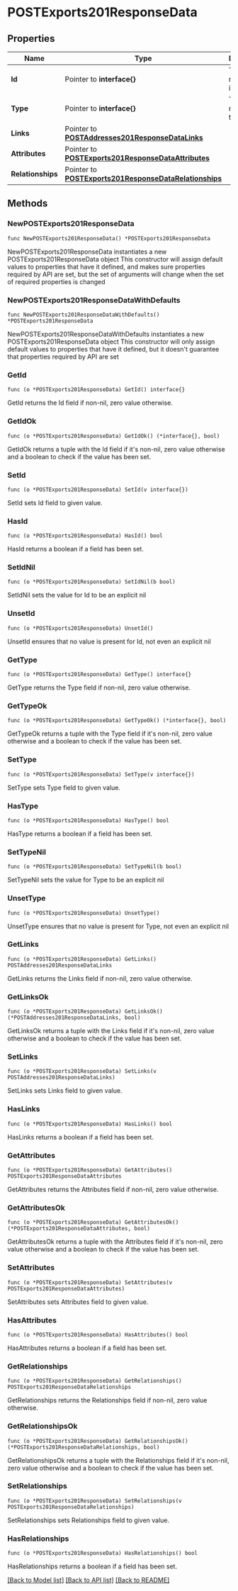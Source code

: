# POSTExports201ResponseData

## Properties

Name | Type | Description | Notes
------------ | ------------- | ------------- | -------------
**Id** | Pointer to **interface{}** | The resource&#39;s id | [optional] 
**Type** | Pointer to **interface{}** | The resource&#39;s type | [optional] 
**Links** | Pointer to [**POSTAddresses201ResponseDataLinks**](POSTAddresses201ResponseDataLinks.md) |  | [optional] 
**Attributes** | Pointer to [**POSTExports201ResponseDataAttributes**](POSTExports201ResponseDataAttributes.md) |  | [optional] 
**Relationships** | Pointer to [**POSTExports201ResponseDataRelationships**](POSTExports201ResponseDataRelationships.md) |  | [optional] 

## Methods

### NewPOSTExports201ResponseData

`func NewPOSTExports201ResponseData() *POSTExports201ResponseData`

NewPOSTExports201ResponseData instantiates a new POSTExports201ResponseData object
This constructor will assign default values to properties that have it defined,
and makes sure properties required by API are set, but the set of arguments
will change when the set of required properties is changed

### NewPOSTExports201ResponseDataWithDefaults

`func NewPOSTExports201ResponseDataWithDefaults() *POSTExports201ResponseData`

NewPOSTExports201ResponseDataWithDefaults instantiates a new POSTExports201ResponseData object
This constructor will only assign default values to properties that have it defined,
but it doesn't guarantee that properties required by API are set

### GetId

`func (o *POSTExports201ResponseData) GetId() interface{}`

GetId returns the Id field if non-nil, zero value otherwise.

### GetIdOk

`func (o *POSTExports201ResponseData) GetIdOk() (*interface{}, bool)`

GetIdOk returns a tuple with the Id field if it's non-nil, zero value otherwise
and a boolean to check if the value has been set.

### SetId

`func (o *POSTExports201ResponseData) SetId(v interface{})`

SetId sets Id field to given value.

### HasId

`func (o *POSTExports201ResponseData) HasId() bool`

HasId returns a boolean if a field has been set.

### SetIdNil

`func (o *POSTExports201ResponseData) SetIdNil(b bool)`

 SetIdNil sets the value for Id to be an explicit nil

### UnsetId
`func (o *POSTExports201ResponseData) UnsetId()`

UnsetId ensures that no value is present for Id, not even an explicit nil
### GetType

`func (o *POSTExports201ResponseData) GetType() interface{}`

GetType returns the Type field if non-nil, zero value otherwise.

### GetTypeOk

`func (o *POSTExports201ResponseData) GetTypeOk() (*interface{}, bool)`

GetTypeOk returns a tuple with the Type field if it's non-nil, zero value otherwise
and a boolean to check if the value has been set.

### SetType

`func (o *POSTExports201ResponseData) SetType(v interface{})`

SetType sets Type field to given value.

### HasType

`func (o *POSTExports201ResponseData) HasType() bool`

HasType returns a boolean if a field has been set.

### SetTypeNil

`func (o *POSTExports201ResponseData) SetTypeNil(b bool)`

 SetTypeNil sets the value for Type to be an explicit nil

### UnsetType
`func (o *POSTExports201ResponseData) UnsetType()`

UnsetType ensures that no value is present for Type, not even an explicit nil
### GetLinks

`func (o *POSTExports201ResponseData) GetLinks() POSTAddresses201ResponseDataLinks`

GetLinks returns the Links field if non-nil, zero value otherwise.

### GetLinksOk

`func (o *POSTExports201ResponseData) GetLinksOk() (*POSTAddresses201ResponseDataLinks, bool)`

GetLinksOk returns a tuple with the Links field if it's non-nil, zero value otherwise
and a boolean to check if the value has been set.

### SetLinks

`func (o *POSTExports201ResponseData) SetLinks(v POSTAddresses201ResponseDataLinks)`

SetLinks sets Links field to given value.

### HasLinks

`func (o *POSTExports201ResponseData) HasLinks() bool`

HasLinks returns a boolean if a field has been set.

### GetAttributes

`func (o *POSTExports201ResponseData) GetAttributes() POSTExports201ResponseDataAttributes`

GetAttributes returns the Attributes field if non-nil, zero value otherwise.

### GetAttributesOk

`func (o *POSTExports201ResponseData) GetAttributesOk() (*POSTExports201ResponseDataAttributes, bool)`

GetAttributesOk returns a tuple with the Attributes field if it's non-nil, zero value otherwise
and a boolean to check if the value has been set.

### SetAttributes

`func (o *POSTExports201ResponseData) SetAttributes(v POSTExports201ResponseDataAttributes)`

SetAttributes sets Attributes field to given value.

### HasAttributes

`func (o *POSTExports201ResponseData) HasAttributes() bool`

HasAttributes returns a boolean if a field has been set.

### GetRelationships

`func (o *POSTExports201ResponseData) GetRelationships() POSTExports201ResponseDataRelationships`

GetRelationships returns the Relationships field if non-nil, zero value otherwise.

### GetRelationshipsOk

`func (o *POSTExports201ResponseData) GetRelationshipsOk() (*POSTExports201ResponseDataRelationships, bool)`

GetRelationshipsOk returns a tuple with the Relationships field if it's non-nil, zero value otherwise
and a boolean to check if the value has been set.

### SetRelationships

`func (o *POSTExports201ResponseData) SetRelationships(v POSTExports201ResponseDataRelationships)`

SetRelationships sets Relationships field to given value.

### HasRelationships

`func (o *POSTExports201ResponseData) HasRelationships() bool`

HasRelationships returns a boolean if a field has been set.


[[Back to Model list]](../README.md#documentation-for-models) [[Back to API list]](../README.md#documentation-for-api-endpoints) [[Back to README]](../README.md)


